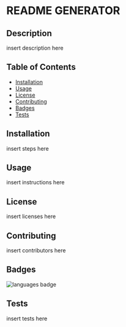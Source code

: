 
# README GENERATOR 

## Description 
 insert description here
## Table of Contents 
* [Installation](#Installation)
* [Usage](#Usage)
* [License](#License)
* [Contributing](#Contributing)
* [Badges](#Badges)
* [Tests](#Tests)
## Installation 
 insert steps here
## Usage 
 insert instructions here
## License 
 insert licenses here
## Contributing 
 insert contributors here
## Badges 
 ![languages badge](https://img.shields.io/github/languages/top/maxx105/readme_generator)
## Tests 
 insert tests here
